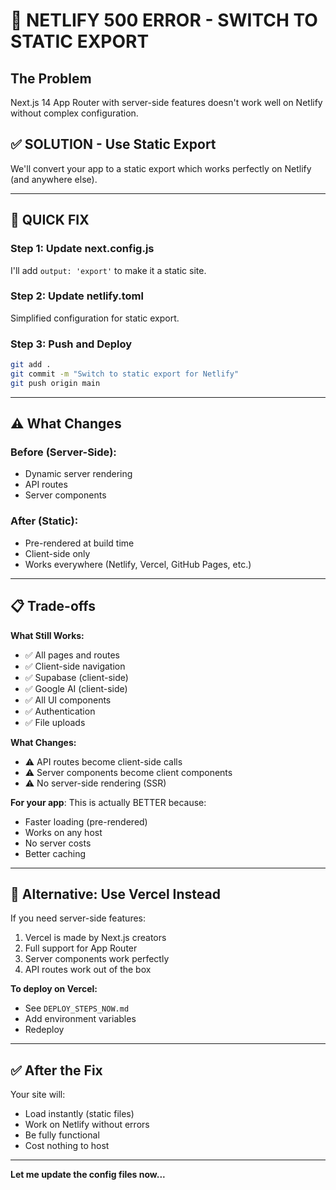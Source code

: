 # 🔧 NETLIFY 500 ERROR - SWITCH TO STATIC EXPORT

## The Problem
Next.js 14 App Router with server-side features doesn't work well on Netlify without complex configuration.

## ✅ SOLUTION - Use Static Export

We'll convert your app to a static export which works perfectly on Netlify (and anywhere else).

---

## 🚀 QUICK FIX

### Step 1: Update next.config.js

I'll add `output: 'export'` to make it a static site.

### Step 2: Update netlify.toml

Simplified configuration for static export.

### Step 3: Push and Deploy

```bash
git add .
git commit -m "Switch to static export for Netlify"
git push origin main
```

---

## ⚠️ What Changes

### Before (Server-Side):
- Dynamic server rendering
- API routes
- Server components

### After (Static):
- Pre-rendered at build time
- Client-side only
- Works everywhere (Netlify, Vercel, GitHub Pages, etc.)

---

## 📋 Trade-offs

**What Still Works:**
- ✅ All pages and routes
- ✅ Client-side navigation
- ✅ Supabase (client-side)
- ✅ Google AI (client-side)
- ✅ All UI components
- ✅ Authentication
- ✅ File uploads

**What Changes:**
- ⚠️ API routes become client-side calls
- ⚠️ Server components become client components
- ⚠️ No server-side rendering (SSR)

**For your app**: This is actually BETTER because:
- Faster loading (pre-rendered)
- Works on any host
- No server costs
- Better caching

---

## 🎯 Alternative: Use Vercel Instead

If you need server-side features:
1. Vercel is made by Next.js creators
2. Full support for App Router
3. Server components work perfectly
4. API routes work out of the box

**To deploy on Vercel:**
- See `DEPLOY_STEPS_NOW.md`
- Add environment variables
- Redeploy

---

## ✅ After the Fix

Your site will:
- Load instantly (static files)
- Work on Netlify without errors
- Be fully functional
- Cost nothing to host

---

**Let me update the config files now...**
